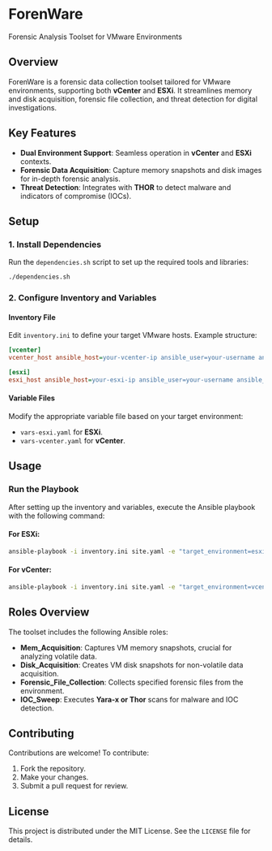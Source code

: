 
# ForenWare
Forensic Analysis Toolset for VMware Environments

## Overview
ForenWare is a forensic data collection toolset tailored for VMware environments, supporting both **vCenter** and **ESXi**. It streamlines memory and disk acquisition, forensic file collection, and threat detection for digital investigations.

## Key Features
- **Dual Environment Support**: Seamless operation in **vCenter** and **ESXi** contexts.
- **Forensic Data Acquisition**: Capture memory snapshots and disk images for in-depth forensic analysis.
- **Threat Detection**: Integrates with **THOR** to detect malware and indicators of compromise (IOCs).

## Setup

### 1. Install Dependencies
Run the `dependencies.sh` script to set up the required tools and libraries:
```bash
./dependencies.sh
```

### 2. Configure Inventory and Variables

#### Inventory File
Edit `inventory.ini` to define your target VMware hosts. Example structure:
```ini
[vcenter]
vcenter_host ansible_host=your-vcenter-ip ansible_user=your-username ansible_password=your-password

[esxi]
esxi_host ansible_host=your-esxi-ip ansible_user=your-username ansible_password=your-password
```

#### Variable Files
Modify the appropriate variable file based on your target environment:
- `vars-esxi.yaml` for **ESXi**.
- `vars-vcenter.yaml` for **vCenter**.

## Usage

### Run the Playbook
After setting up the inventory and variables, execute the Ansible playbook with the following command:

#### For ESXi:
```bash
ansible-playbook -i inventory.ini site.yaml -e "target_environment=esxi"
```

#### For vCenter:
```bash
ansible-playbook -i inventory.ini site.yaml -e "target_environment=vcenter"
```

## Roles Overview
The toolset includes the following Ansible roles:
- **Mem_Acquisition**: Captures VM memory snapshots, crucial for analyzing volatile data.
- **Disk_Acquisition**: Creates VM disk snapshots for non-volatile data acquisition.
- **Forensic_File_Collection**: Collects specified forensic files from the environment.
- **IOC_Sweep**: Executes **Yara-x or Thor** scans for malware and IOC detection.

## Contributing
Contributions are welcome! To contribute:
1. Fork the repository.
2. Make your changes.
3. Submit a pull request for review.

## License
This project is distributed under the MIT License. See the `LICENSE` file for details.
